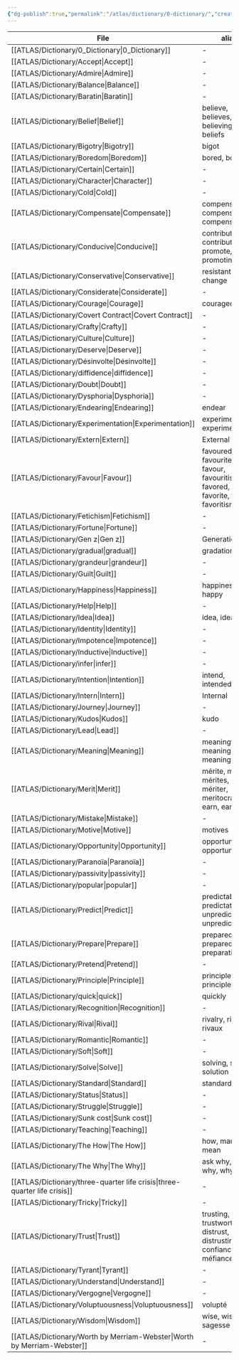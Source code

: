 ```yaml
---
{"dg-publish":true,"permalink":"/atlas/dictionary/0-dictionary/","created":"2022-12-27T18:37:01.494+01:00","updated":"2023-03-08T09:25:07.434+01:00"}
---
```


| File                                                                         | alias                                                                          |
| ---------------------------------------------------------------------------- | ------------------------------------------------------------------------------ |
| [[ATLAS/Dictionary/0_Dictionary\|0_Dictionary]]                           | \-                                                                             |
| [[ATLAS/Dictionary/Accept\|Accept]]                                       | \-                                                                             |
| [[ATLAS/Dictionary/Admire\|Admire]]                                       | \-                                                                             |
| [[ATLAS/Dictionary/Balance\|Balance]]                                     | \-                                                                             |
| [[ATLAS/Dictionary/Baratin\|Baratin]]                                     | \-                                                                             |
| [[ATLAS/Dictionary/Belief\|Belief]]                                       | believe, believes, believing, beliefs                                          |
| [[ATLAS/Dictionary/Bigotry\|Bigotry]]                                     | bigot                                                                          |
| [[ATLAS/Dictionary/Boredom\|Boredom]]                                     | bored, boring                                                                  |
| [[ATLAS/Dictionary/Certain\|Certain]]                                     | \-                                                                             |
| [[ATLAS/Dictionary/Character\|Character]]                                 | \-                                                                             |
| [[ATLAS/Dictionary/Cold\|Cold]]                                           | \-                                                                             |
| [[ATLAS/Dictionary/Compensate\|Compensate]]                               | compensation, compensating, compensates                                        |
| [[ATLAS/Dictionary/Conducive\|Conducive]]                                 | contribute, contributing, promote, promoting                                   |
| [[ATLAS/Dictionary/Conservative\|Conservative]]                           | resistant to change                                                            |
| [[ATLAS/Dictionary/Considerate\|Considerate]]                             | \-                                                                             |
| [[ATLAS/Dictionary/Courage\|Courage]]                                     | courageous                                                                     |
| [[ATLAS/Dictionary/Covert Contract\|Covert Contract]]                     | \-                                                                             |
| [[ATLAS/Dictionary/Crafty\|Crafty]]                                       | \-                                                                             |
| [[ATLAS/Dictionary/Culture\|Culture]]                                     | \-                                                                             |
| [[ATLAS/Dictionary/Deserve\|Deserve]]                                     | \-                                                                             |
| [[ATLAS/Dictionary/Désinvolte\|Désinvolte]]                               | \-                                                                             |
| [[ATLAS/Dictionary/diffidence\|diffidence]]                               | \-                                                                             |
| [[ATLAS/Dictionary/Doubt\|Doubt]]                                         | \-                                                                             |
| [[ATLAS/Dictionary/Dysphoria\|Dysphoria]]                                 | \-                                                                             |
| [[ATLAS/Dictionary/Endearing\|Endearing]]                                 | endear                                                                         |
| [[ATLAS/Dictionary/Experimentation\|Experimentation]]                     | experiment, experimentation                                                    |
| [[ATLAS/Dictionary/Extern\|Extern]]                                       | External                                                                       |
| [[ATLAS/Dictionary/Favour\|Favour]]                                       | favoured, favourite, favour, favouritism, favored, favorite, favor, favoritism |
| [[ATLAS/Dictionary/Fetichism\|Fetichism]]                                 | \-                                                                             |
| [[ATLAS/Dictionary/Fortune\|Fortune]]                                     | \-                                                                             |
| [[ATLAS/Dictionary/Gen z\|Gen z]]                                         | Generation Z                                                                   |
| [[ATLAS/Dictionary/gradual\|gradual]]                                     | gradation                                                                      |
| [[ATLAS/Dictionary/grandeur\|grandeur]]                                   | \-                                                                             |
| [[ATLAS/Dictionary/Guilt\|Guilt]]                                         | \-                                                                             |
| [[ATLAS/Dictionary/Happiness\|Happiness]]                                 | happiness, happy                                                               |
| [[ATLAS/Dictionary/Help\|Help]]                                           | \-                                                                             |
| [[ATLAS/Dictionary/Idea\|Idea]]                                           | idea, ideas                                                                    |
| [[ATLAS/Dictionary/Identity\|Identity]]                                   | \-                                                                             |
| [[ATLAS/Dictionary/Impotence\|Impotence]]                                 | \-                                                                             |
| [[ATLAS/Dictionary/Inductive\|Inductive]]                                 | \-                                                                             |
| [[ATLAS/Dictionary/infer\|infer]]                                         | \-                                                                             |
| [[ATLAS/Dictionary/Intention\|Intention]]                                 | intend, intended, intent                                                       |
| [[ATLAS/Dictionary/Intern\|Intern]]                                       | Internal                                                                       |
| [[ATLAS/Dictionary/Journey\|Journey]]                                     | \-                                                                             |
| [[ATLAS/Dictionary/Kudos\|Kudos]]                                         | kudo                                                                           |
| [[ATLAS/Dictionary/Lead\|Lead]]                                           | \-                                                                             |
| [[ATLAS/Dictionary/Meaning\|Meaning]]                                     | meaningful, meanings, meaningless                                              |
| [[ATLAS/Dictionary/Merit\|Merit]]                                         | mérite, merits, mérites, mériter, meritocracy, earn, earning                   |
| [[ATLAS/Dictionary/Mistake\|Mistake]]                                     | \-                                                                             |
| [[ATLAS/Dictionary/Motive\|Motive]]                                       | motives                                                                        |
| [[ATLAS/Dictionary/Opportunity\|Opportunity]]                             | opportunities, opportunist                                                     |
| [[ATLAS/Dictionary/Paranoïa\|Paranoïa]]                                   | \-                                                                             |
| [[ATLAS/Dictionary/passivity\|passivity]]                                 | \-                                                                             |
| [[ATLAS/Dictionary/popular\|popular]]                                     | \-                                                                             |
| [[ATLAS/Dictionary/Predict\|Predict]]                                     | predictable, predictate, unpredictable, unpredictability                       |
| [[ATLAS/Dictionary/Prepare\|Prepare]]                                     | preparedness, prepared, preparation                                            |
| [[ATLAS/Dictionary/Pretend\|Pretend]]                                     | \-                                                                             |
| [[ATLAS/Dictionary/Principle\|Principle]]                                 | principle, principles                                                          |
| [[ATLAS/Dictionary/quick\|quick]]                                         | quickly                                                                        |
| [[ATLAS/Dictionary/Recognition\|Recognition]]                             | \-                                                                             |
| [[ATLAS/Dictionary/Rival\|Rival]]                                         | rivalry, rivals, rivaux                                                        |
| [[ATLAS/Dictionary/Romantic\|Romantic]]                                   | \-                                                                             |
| [[ATLAS/Dictionary/Soft\|Soft]]                                           | \-                                                                             |
| [[ATLAS/Dictionary/Solve\|Solve]]                                         | solving, solved, solution                                                      |
| [[ATLAS/Dictionary/Standard\|Standard]]                                   | standards                                                                      |
| [[ATLAS/Dictionary/Status\|Status]]                                       | \-                                                                             |
| [[ATLAS/Dictionary/Struggle\|Struggle]]                                   | \-                                                                             |
| [[ATLAS/Dictionary/Sunk cost\|Sunk cost]]                                 | \-                                                                             |
| [[ATLAS/Dictionary/Teaching\|Teaching]]                                   | \-                                                                             |
| [[ATLAS/Dictionary/The How\|The How]]                                     | how, manner, mean                                                              |
| [[ATLAS/Dictionary/The Why\|The Why]]                                     | ask why, know why, why                                                         |
| [[ATLAS/Dictionary/three-quarter life crisis\|three-quarter life crisis]] | \-                                                                             |
| [[ATLAS/Dictionary/Tricky\|Tricky]]                                       | \-                                                                             |
| [[ATLAS/Dictionary/Trust\|Trust]]                                         | trusting, trustworthy, distrust, distrusting, confiance, méfiance              |
| [[ATLAS/Dictionary/Tyrant\|Tyrant]]                                       | \-                                                                             |
| [[ATLAS/Dictionary/Understand\|Understand]]                               | \-                                                                             |
| [[ATLAS/Dictionary/Vergogne\|Vergogne]]                                   | \-                                                                             |
| [[ATLAS/Dictionary/Voluptuousness\|Voluptuousness]]                       | volupté                                                                        |
| [[ATLAS/Dictionary/Wisdom\|Wisdom]]                                       | wise, wisdom, sagesse                                                          |
| [[ATLAS/Dictionary/Worth by Merriam-Webster\|Worth by Merriam-Webster]]   | \-                                                                             |


<script src="https://utteranc.es/client.js"
        repo="Heart4sides/Comment_Section"
        issue-term="pathname"
        theme="github-dark"
        crossorigin="anonymous"
        async>
</script>
